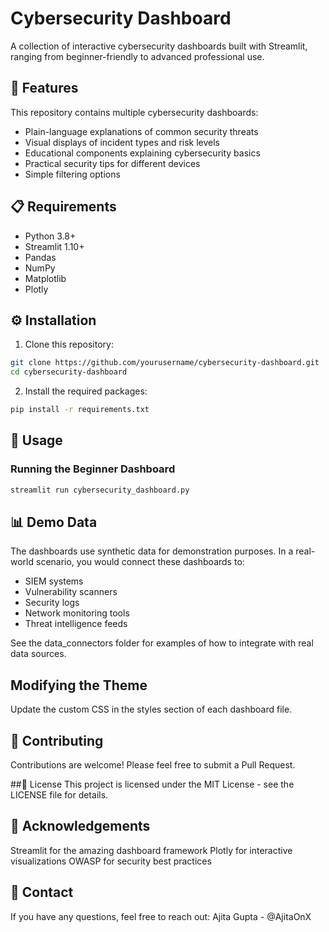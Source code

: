# Cybersecurity Dashboard

A collection of interactive cybersecurity dashboards built with Streamlit, ranging from beginner-friendly to advanced professional use.

## 🚀 Features

This repository contains multiple cybersecurity dashboards:

- Plain-language explanations of common security threats
- Visual displays of incident types and risk levels
- Educational components explaining cybersecurity basics
- Practical security tips for different devices
- Simple filtering options

## 📋 Requirements

- Python 3.8+
- Streamlit 1.10+
- Pandas
- NumPy
- Matplotlib
- Plotly

## ⚙️ Installation

1. Clone this repository:
```bash
git clone https://github.com/yourusername/cybersecurity-dashboard.git
cd cybersecurity-dashboard
```

2. Install the required packages:
```bash
pip install -r requirements.txt
```

## 🚀 Usage

### Running the Beginner Dashboard
```bash
streamlit run cybersecurity_dashboard.py
```

## 📊 Demo Data

The dashboards use synthetic data for demonstration purposes. In a real-world scenario, you would connect these dashboards to:

- SIEM systems
- Vulnerability scanners
- Security logs
- Network monitoring tools
- Threat intelligence feeds

See the data_connectors folder for examples of how to integrate with real data sources.

## Modifying the Theme
Update the custom CSS in the styles section of each dashboard file.

## 🤝 Contributing
Contributions are welcome! Please feel free to submit a Pull Request.

##📜 License
This project is licensed under the MIT License - see the LICENSE file for details.

## 🙏 Acknowledgements

Streamlit for the amazing dashboard framework
Plotly for interactive visualizations
OWASP for security best practices

## 📧 Contact
If you have any questions, feel free to reach out:
Ajita Gupta - @AjitaOnX
